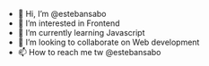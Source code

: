 - 👋 Hi, I’m @estebansabo
- 👀 I’m interested in Frontend
- 🌱 I’m currently learning Javascript
- 💞️ I’m looking to collaborate on Web development
- 📫 How to reach me tw @estebansabo
